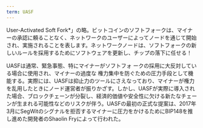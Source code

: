 ```yaml
---
term: UASF
---
```

User-Activated Soft Fork*」の略。ビットコインのソフトフォークは、マイナーの承認に頼ることなく、ネットワークのユーザーによってノードを通じて開始され、実施されることを表します。ネットワークノードは、ソフトフォークの新しいルールを採用するためにソフトウェアを更新し、チップの落下に任せる！

UASFは通常、緊急事態、特にマイナーがソフトフォ ークの採用に大反対している場合に使用され、マイナーの過度な 権力集中を防ぐための圧力手段として機能する。実際には、UASFは抑止力のツールにさえなっており、マイナーが権力を乱用したときにノード運営者が振りかざす。しかし、UASFが実際に導入された場合、ブロックチェーンが分裂し、経済的価値や安全性に欠ける新たなチェーンが生まれる可能性などのリスクが伴う。UASFの最初の正式な提案は、2017年3月にSegWitのシグナルを拒否するマイナーに圧力をかけるためにBIP148を推し進めた開発者のShaolin Fryによって行われた。
